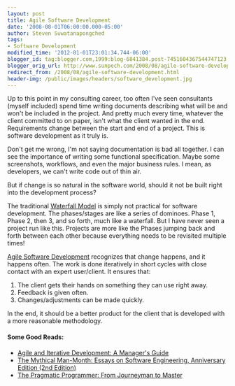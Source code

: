 ```yaml
---
layout: post
title: Agile Software Development
date: '2008-08-01T06:00:00.000-05:00'
author: Steven Suwatanapongched
tags:
- Software Development
modified_time: '2012-01-01T23:01:34.744-06:00'
blogger_id: tag:blogger.com,1999:blog-6841384.post-7451604367544747123
blogger_orig_url: http://www.sunpech.com/2008/08/agile-software-development.html
redirect_from: /2008/08/agile-software-development.html
header-img: /public/images/headers/software_development.jpg
---
```


Up to this point in my consulting career, too often I've seen consultants (myself included) spend time writing documents describing what will be and won't be included in the project.  And pretty much every time, whatever the client committed to on paper, isn't what the client wanted in the end.  Requirements change between the start and end of a project.  This is software development as it truly is.

Don't get me wrong, I'm not saying documentation is bad all together.  I can see the importance of writing some functional specification.  Maybe some screenshots, workflows, and even the major business rules.  I mean, as developers, we can't write code out of thin air.

But if change is so natural in the software world, should it not be built right into the development process?  

The traditional <a href="http://en.wikipedia.org/wiki/Waterfall_model">Waterfall Model</a> is simply not practical for software development.  The phases/stages are like a series of dominoes.  Phase 1, Phase 2, then 3, and so forth, much like a waterfall.  But I have never seen a project run like this.  Projects are more like the Phases jumping back and forth between each other because everything needs to be revisited multiple times!

<a href="http://en.wikipedia.org/wiki/Agile_Software_Development">Agile Software Development</a> recognizes that change happens, and it happens often.  The work is done iteratively in short cycles with close contact with an expert user/client.  It ensures that:

<ol>
  <li>The client gets their hands on something they can use right away.</li>
  <li>Feedback is given often.</li>
  <li>Changes/adjustments can be made quickly.</li>
</ol>

In the end, it should be a better product for the client that is developed with a more reasonable methodology.

#### Some Good Reads:
<ul>
  <li><a href="http://www.amazon.com/gp/product/B000OZ0NM6?ie=UTF8&tag=sunpech-20&linkCode=as2&camp=1789&creative=9325&creativeASIN=B000OZ0NM6">Agile and Iterative Development: A Manager's Guide</a><img src="http://www.assoc-amazon.com/e/ir?t=sunpech-20&l=as2&o=1&a=B000OZ0NM6" width="1" height="1" border="0"  style="border:none !important; margin:0px !important;" /></li>
  <li><a href="http://www.amazon.com/gp/product/0201835959?ie=UTF8&tag=sunpech-20&linkCode=as2&camp=1789&creative=9325&creativeASIN=0201835959">The Mythical Man-Month: Essays on Software Engineering, Anniversary Edition (2nd Edition)</a><img src="http://www.assoc-amazon.com/e/ir?t=sunpech-20&l=as2&o=1&a=0201835959" width="1" height="1" border="0"  style="border:none !important; margin:0px !important;" /></li>
  <li><a href="http://www.amazon.com/gp/product/020161622X?ie=UTF8&tag=sunpech-20&linkCode=as2&camp=1789&creative=9325&creativeASIN=020161622X">The Pragmatic Programmer: From Journeyman to Master</a><img src="http://www.assoc-amazon.com/e/ir?t=sunpech-20&l=as2&o=1&a=020161622X" width="1" height="1" border="0"  style="border:none !important; margin:0px !important;" /></li>
</ul>
